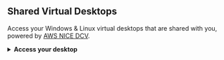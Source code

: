 ## Shared Virtual Desktops

Access your Windows & Linux virtual desktops that are shared with you, powered by [AWS NICE DCV](https://aws.amazon.com/hpc/dcv/).



<details>
    <summary markdown="span"><b>Access your desktop</b></summary>

* You can access your virtual desktop directly within your browser by clicking **"Connect"** link.
* You can access your virtual desktop via the DCV Native Client by downloading the .dcv file. Click the **"Download"** link.

>
**Note:** For best performance, we recommend using DCV native application

</details>
